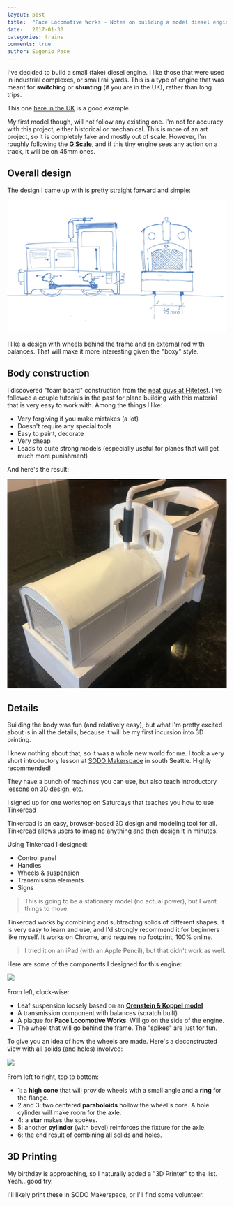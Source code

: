 ```yaml
---
layout: post
title:  "Pace Locomotive Works - Notes on building a model diesel engine from scratch"
date:   2017-01-30
categories: trains
comments: true
author: Eugenio Pace
---
```


I've decided to build a small (fake) diesel engine. I like those that were used in industrial complexes, or small rail yards. This is a type of engine that was meant for **switching** or **shunting** (if you are in the UK), rather than long trips.

This one [here in the UK](http://c9425687.myzen.co.uk/MRT2/index.php/museum-collection/95-general/museum/233-diesel-loco-jf3900002) is a good example.

My first model though, will not follow any existing one. I'm not for accuracy with this project, either historical or mechanical. This is more of an art project, so it is completely fake and mostly out of scale. However, I'm roughly following the **[G Scale](https://en.wikipedia.org/wiki/G_scale)**, and if this tiny engine sees any action on a track, it will be on 45mm ones.

## Overall design

The design I came up with is pretty straight forward and simple:

![](/media/plw-model1-draft.png)

I like a design with wheels behind the frame and an external rod with balances. That will make it more interesting given the "boxy" style.

## Body construction

I discovered "foam board" construction from the [neat guys at Flitetest](http://www.flitetest.com/). I've followed a couple tutorials in the past for plane building with this material that is very easy to work with. Among the things I like:

* Very forgiving if you make mistakes (a lot)
* Doesn't require any special tools
* Easy to paint, decorate
* Very cheap
* Leads to quite strong models (especially useful for planes that will get much more punishment)

And here's the result:

![](/media/plw-model1-prototype.png)

## Details

Building the body was fun (and relatively easy), but what I'm pretty excited about is in all the details, because it will be my first incursion into 3D printing.

I knew nothing about that, so it was a whole new world for me. I took a very short introductory lesson at [SODO Makerspace](http://sodo.ms/) in south Seattle. Highly recommended!

They have a bunch of machines you can use, but also teach introductory lessons on 3D design, etc.

I signed up for one workshop on Saturdays that teaches you how to use [Tinkercad](https://www.tinkercad.com/)

Tinkercad is an easy, browser-based 3D design and modeling tool for all. Tinkercad allows users to imagine anything and then design it in minutes.

Using Tinkercad I designed:

* Control panel
* Handles
* Wheels & suspension
* Transmission elements
* Signs

> This is going to be a stationary model (no actual power), but I want things to move. 

Tinkercad works by combining and subtracting solids of different shapes. It is very easy to learn and use, and I'd strongly recommend it for beginners like myself. It works on Chrome, and requires no footprint, 100% online. 

> I tried it on an iPad (with an Apple Pencil), but that didn't work as well.

Here are some of the components I designed for this engine:

![](https://docs.google.com/drawings/d/1t2X9TA8-D30cAygtSdOfjuOhz-zCuER45b2tXLRtzL8/pub?w=816&h=667)

From left, clock-wise:

* Leaf suspension loosely based on an **[Orenstein & Koppel model](https://de.wikipedia.org/wiki/Orenstein_%26_Koppel)**
* A transmission component with balances (scratch built)
* A plaque for **Pace Locomotive Works**. Will go on the side of the engine.
* The wheel that will go behind the frame. The "spikes" are just for fun.

To give you an idea of how the wheels are made. Here's a deconstructed view with all solids (and holes) involved:

![](https://docs.google.com/drawings/d/1AVipPiO619foOm5IU8xkcI8saqVKkoxF6Rtyl4dNcHw/pub?w=800&h=1060)

From left to right, top to bottom:

* 1: a **high cone** that will provide wheels with a small angle and a **ring** for the flange.
* 2 and 3: two centered **paraboloids** hollow the wheel's core. A hole cylinder will make room for the axle.
* 4: a **star** makes the spokes.
* 5: another **cylinder** (with bevel) reinforces the fixture for the axle.
* 6: the end result of combining all solids and holes. 

## 3D Printing

My birthday is approaching, so I naturally added a "3D Printer" to the list. Yeah...good try.

I'll likely print these in SODO Makerspace, or I'll find some volunteer. 


